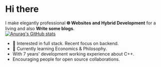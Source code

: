 # Hi there 


I make elegantly professional **🌐 Websites and   Hybrid Development** for a living and also **Write some blogs**.   
[![Anurag's GitHub stats](https://github-readme-stats.vercel.app/api?username=Z-SmallRock)](https://github.com/anuraghazra/github-readme-stats)

* 🧐   Interested in full stack. Recent focus on backend.
* 🌱   Currently learning Economics & Philosophy.
*    With 7 years' development working experience about C++.
*    Encouraging people for open source collaborations.

<!--
  <details>
    <summary>Some other achievements about me~e~e</summary>
    <br>
    <p>- 🔭 I’m currently working on ...</p >
    <p>- 🌱 I’m currently learning ...</p >
    <p>-  I’m looking to collaborate on ...</p >
    <p>- 🤔 I’m looking for help with ...</p >
  </details>
 -->
<!--
**Z-SmallRock/Z-SmallRock** is a  _special_  repository because its `README.md` (this file) appears on your GitHub profile.


Here are some ideas to get you started:

- 🔭 I’m currently working on ...
- 🌱 I’m currently learning ...
-  I’m looking to collaborate on ...
- 🤔 I’m looking for help with ...
- 💬 Ask me about ...
-  How to reach me: ...
-  Pronouns: ...
-  Fun fact: ...
-->

